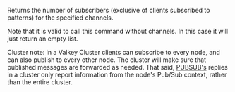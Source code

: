 Returns the number of subscribers (exclusive of clients subscribed to patterns) for the specified channels.

Note that it is valid to call this command without channels. In this case it will just return an empty list.

Cluster note: in a Valkey Cluster clients can subscribe to every node, and can also publish to every other node. The cluster will make sure that published messages are forwarded as needed. That said, [PUBSUB's](pubsub.md) replies in a cluster only report information from the node's Pub/Sub context, rather than the entire cluster.
